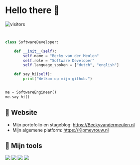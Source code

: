 # Hello there 👋

![visitors](https://visitor-badge.laobi.icu/badge?page_id=kipmevrouw.kipmevrouw)

```python


class SoftwareDeveloper:

    def __init__(self):
        self.name = "Becky van der Meulen"
        self.role = "Software Developer"
        self.language_spoken = ["dutch", "english"]

    def say_hi(self):
        print("Welkom op mijn github.")


me = SoftwareEngineer()
me.say_hi()
```

## 📝 Website

- Mijn portofolio en stageblog: https://Beckyvandermeulen.nl
- Mijn algemene platform: https://Kipmevrouw.nl



## 🔧 Mijn tools

![](https://img.shields.io/badge/Editor-VS_Code-informational?style=flat&logo=visual-studio-code&logoColor=white&color=6aa6f8)
![](https://img.shields.io/badge/Code-Python-informational?style=flat&logo=python&logoColor=white&color=6aa6f8)
![](https://img.shields.io/badge/Code-JavaScript-informational?style=flat&logo=javascript&logoColor=white&color=6aa6f8)
![](https://img.shields.io/badge/Code-React-informational?style=flat&logo=react&logoColor=white&color=6aa6f8)
